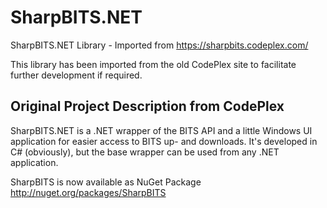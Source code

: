 # SharpBITS.NET
SharpBITS.NET Library - Imported from https://sharpbits.codeplex.com/

This library has been imported from the old CodePlex site to facilitate further development if required.

Original Project Description from CodePlex
-------------------------------------------
SharpBITS.NET is a .NET wrapper of the BITS API and a little Windows UI application for easier access to BITS up- and downloads. 
It's developed in C# (obviously), but the base wrapper can be used from any .NET application.

SharpBITS is now available as NuGet Package http://nuget.org/packages/SharpBITS
